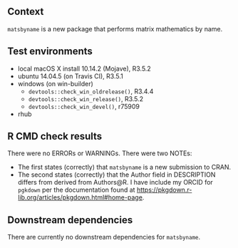 ## Context
`matsbyname` is a new package that performs matrix mathematics by name.

## Test environments
* local macOS X install 10.14.2 (Mojave), R3.5.2
* ubuntu 14.04.5 (on Travis CI), R3.5.1
* windows (on win-builder)
    * `devtools::check_win_oldrelease()`, R3.4.4
    * `devtools::check_win_release()`, R3.5.2
    * `devtools::check_win_devel()`, r75909
* rhub

## R CMD check results
There were no ERRORs or WARNINGs.
There were two NOTEs:

* The first states (correctly) that `matsbyname` is a new submission to CRAN. 
* The second states (correctly) that the Author field in DESCRIPTION 
  differs from derived from Authors@R.
  I have include my ORCID for `pgkdown` per the documentation found at
  https://pkgdown.r-lib.org/articles/pkgdown.html#home-page.

## Downstream dependencies
There are currently no downstream dependencies for `matsbyname`.